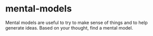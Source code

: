 # mental-models
Mental models are useful to try to make sense of things and to help generate ideas. Based on your thought, find a mental model. 
